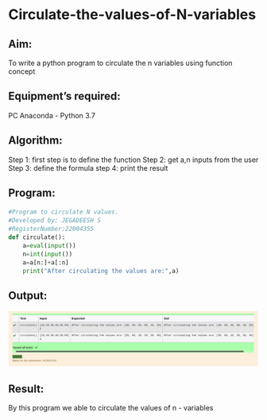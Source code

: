 # Circulate-the-values-of-N-variables
## Aim:
To write a python program to circulate the n variables using function concept
## Equipment’s required:
PC
Anaconda - Python 3.7
## Algorithm: 
Step 1: first step is to define the function
Step 2: get a,n inputs from the user
Step 3: define the formula 
step 4: print the result
## Program:
``` python
#Program to circulate N values.
#Developed by: JEGADEESH S
#RegisterNumber:22004355
def circulate():
    a=eval(input())
    n=int(input())
    a=a[n:]+a[:n]
    print("After circulating the values are:",a)
```

## Output:
![OUTPUT](output6.png)

## Result:
By this program we able to circulate the values of  n - variables 

